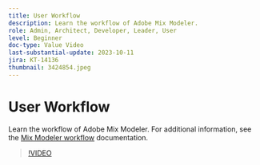 ```yaml
---
title: User Workflow
description: Learn the workflow of Adobe Mix Modeler.
role: Admin, Architect, Developer, Leader, User
level: Beginner
doc-type: Value Video
last-substantial-update: 2023-10-11
jira: KT-14136
thumbnail: 3424854.jpeg
---
```


# User Workflow

Learn the workflow of Adobe Mix Modeler. For additional information, see the [Mix Modeler workflow](https://experienceleague.adobe.com/docs/mix-modeler/using/get-started/workflow.html) documentation.

>[!VIDEO](https://video.tv.adobe.com/v/3424854?learn=on)